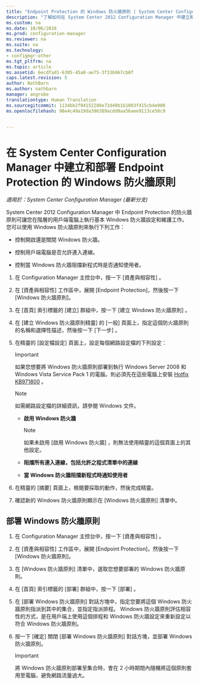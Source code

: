 ```yaml
---
title: "Endpoint Protection 的 Windows 防火牆原則 | System Center Configuration Manager"
description: "了解如何在 System Center 2012 Configuration Manager 中建立和部署 Endpoint Protection 的防火牆原則。"
ms.custom: na
ms.date: 10/06/2016
ms.prod: configuration-manager
ms.reviewer: na
ms.suite: na
ms.technology:
- configmgr-other
ms.tgt_pltfrm: na
ms.topic: article
ms.assetid: 6ecdfad1-6305-45a8-ae75-3f33b967cb8f
caps.latest.revision: 5
author: NathBarn
ms.author: nathbarn
manager: angrobe
translationtype: Human Translation
ms.sourcegitcommit: 1134bb2f04152288e72d40b1b1083f415cb4e900
ms.openlocfilehash: 98e4c49a19da396389acdd0aa56aee9113ce58c9


---
```

# <a name="create-and-deploy-windows-firewall-policies-for-endpoint-protection-in-system-center-configuration-manager"></a>在 System Center Configuration Manager 中建立和部署 Endpoint Protection 的 Windows 防火牆原則

*適用於：System Center Configuration Manager (最新分支)*

System Center 2012 Configuration Manager 中 Endpoint Protection 的防火牆原則可讓您在階層的用戶端電腦上執行基本 Windows 防火牆設定和維護工作。 您可以使用 Windows 防火牆原則來執行下列工作：  

-   控制開啟還是關閉 Windows 防火牆。  

-   控制用戶端電腦是否允許連入連線。  

-   控制當 Windows 防火牆阻擋新程式時是否通知使用者。  

1.  在 Configuration Manager 主控台中，按一下 [資產與相容性] 。  

2.  在 [資產與相容性] 工作區中，展開 [Endpoint Protection]，然後按一下 [Windows 防火牆原則]。  

3.  在 [首頁]  索引標籤的 [建立]  群組中，按一下 [建立 Windows 防火牆原則] 。  

4.  在 [建立 Windows 防火牆原則精靈]  的 [一般] 頁面上，指定這個防火牆原則的名稱和選擇性描述，然後按一下 [下一步] 。  

5.  在精靈的 [設定檔設定]  頁面上，設定每個網路設定檔的下列設定：  

    > [!IMPORTANT]  
    >  如果您想要將 Windows 防火牆原則部署到執行 Windows Server 2008 和 Windows Vista Service Pack 1 的電腦，則必須先在這些電腦上安裝 [Hotfix KB971800](http://go.microsoft.com/fwlink/p/?LinkId=231239) 。  

    > [!NOTE]  
    >  如需網路設定檔的詳細資訊，請參閱 Windows 文件。  

    -   **啟用 Windows 防火牆**  

        > [!NOTE]  
        >  如果未啟用 [啟用 Windows 防火牆]  ，則無法使用精靈的這個頁面上的其他設定。  

    -   **阻擋所有連入連線，包括允許之程式清單中的連線**  

    -   **當 Windows 防火牆阻擋新程式時通知使用者**  

6.  在精靈的 [摘要]  頁面上，檢閱要採取的動作，然後完成精靈。  

7.  確認新的 Windows 防火牆原則顯示在 [Windows 防火牆原則]  清單中。  

##  <a name="a-namebkmkassigna-to-deploy-a-windows-firewall-policy"></a><a name="BKMK_Assign"></a> 部署 Windows 防火牆原則  

1.  在 Configuration Manager 主控台中，按一下 [資產與相容性] 。  

2.  在 [資產與相容性] 工作區中，展開 [Endpoint Protection]，然後按一下 [Windows 防火牆原則]。  

3.  在 [Windows 防火牆原則]  清單中，選取您想要部署的 Windows 防火牆原則。  

4.  在 [首頁]  索引標籤的 [部署]  群組中，按一下 [部署] 。  

5.  在 [部署 Windows 防火牆原則]  對話方塊中，指定您要將這個 Windows 防火牆原則指派到其中的集合，並指定指派排程。 Windows 防火牆原則評估相容性的方式，是在用戶端上使用這個排程和 Windows 防火牆設定來重新設定以符合 Windows 防火牆原則。  

6.  按一下 [確定]  關閉 [部署 Windows 防火牆原則]  對話方塊，並部署 Windows 防火牆原則。  

    > [!IMPORTANT]  
    >  將 Windows 防火牆原則部署至集合時，會在 2 小時期間內隨機將這個原則套用至電腦，避免網路流量過大。



<!--HONumber=Nov16_HO1-->


